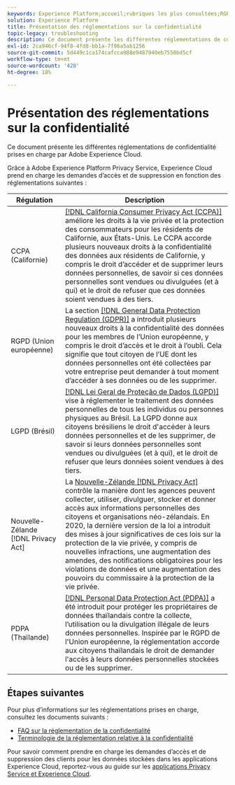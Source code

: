 ```yaml
---
keywords: Experience Platform;accueil;rubriques les plus consultées;RGPD;rgpd;CCPA;ccpa;PDPA;pdpa;LGPD;lgpd;aperçu;réglementation;réglementation;réglementations;réglementations;confidentialité;confidentialité;confidentialité
solution: Experience Platform
title: Présentation des réglementations sur la confidentialité
topic-legacy: troubleshooting
description: Ce document présente les différentes réglementations de confidentialité prises en charge par Adobe Experience Cloud.
exl-id: 2ca946cf-94f8-4fd8-bb1a-7f06a5ab1256
source-git-commit: 5d449c1ca174cafcca988e9487940eb7550bd5cf
workflow-type: tm+mt
source-wordcount: '428'
ht-degree: 18%

---
```


# Présentation des réglementations sur la confidentialité

Ce document présente les différentes réglementations de confidentialité prises en charge par Adobe Experience Cloud.

Grâce à Adobe Experience Platform Privacy Service, Experience Cloud prend en charge les demandes d’accès et de suppression en fonction des réglementations suivantes :

| Régulation | Description |
| --- | --- |
| CCPA (Californie) | [[!DNL California Consumer Privacy Act (CCPA)]](https://oag.ca.gov/privacy/ccpa) améliore les droits à la vie privée et la protection des consommateurs pour les résidents de Californie, aux États-Unis. Le CCPA accorde plusieurs nouveaux droits à la confidentialité des données aux résidents de Californie, y compris le droit d’accéder et de supprimer leurs données personnelles, de savoir si ces données personnelles sont vendues ou divulguées (et à qui) et le droit de refuser que ces données soient vendues à des tiers. |
| RGPD (Union européenne) | La section [[!DNL General Data Protection Regulation (GDPR)]](https://gdpr-info.eu) a introduit plusieurs nouveaux droits à la confidentialité des données pour les membres de l’Union européenne, y compris le droit d’accès et le droit à l’oubli. Cela signifie que tout citoyen de l’UE dont les données personnelles ont été collectées par votre entreprise peut demander à tout moment d’accéder à ses données ou de les supprimer. |
| LGPD (Brésil) | [[!DNL Lei Geral de Proteção de Dados (LGPD)]](https://gdpr.eu/gdpr-vs-lgpd/) vise à réglementer le traitement des données personnelles de tous les individus ou personnes physiques au Brésil. La LGPD donne aux citoyens brésiliens le droit d&#39;accéder à leurs données personnelles et de les supprimer, de savoir si leurs données personnelles sont vendues ou divulguées (et à qui), et le droit de refuser que leurs données soient vendues à des tiers. |
| Nouvelle-Zélande [!DNL Privacy Act] | La [Nouvelle-Zélande [!DNL Privacy Act]](https://www.legislation.govt.nz/act/public/2020/0031/latest/LMS23223.html) contrôle la manière dont les agences peuvent collecter, utiliser, divulguer, stocker et donner accès aux informations personnelles des citoyens et organisations néo-zélandais. En 2020, la dernière version de la loi a introduit des mises à jour significatives de ces lois sur la protection de la vie privée, y compris de nouvelles infractions, une augmentation des amendes, des notifications obligatoires pour les violations de données et une augmentation des pouvoirs du commissaire à la protection de la vie privée. |
| PDPA (Thaïlande) | [[!DNL Personal Data Protection Act (PDPA)]](https://www.pdpc.gov.sg/Overview-of-PDPA/The-Legislation/Personal-Data-Protection-Act) a été introduit pour protéger les propriétaires de données thaïlandais contre la collecte, l’utilisation ou la divulgation illégale de leurs données personnelles. Inspirée par le RGPD de l&#39;Union européenne, la réglementation accorde aux citoyens thaïlandais le droit de demander l&#39;accès à leurs données personnelles stockées ou de les supprimer. |

## Étapes suivantes

Pour plus d’informations sur les réglementations prises en charge, consultez les documents suivants :

* [FAQ sur la réglementation de la confidentialité](./faq.md)
* [Terminologie de la réglementation relative à la confidentialité](./terminology.md)

Pour savoir comment prendre en charge les demandes d’accès et de suppression des clients pour les données stockées dans les applications Experience Cloud, reportez-vous au guide sur les [applications Privacy Service et Experience Cloud](../experience-cloud-apps.md).
